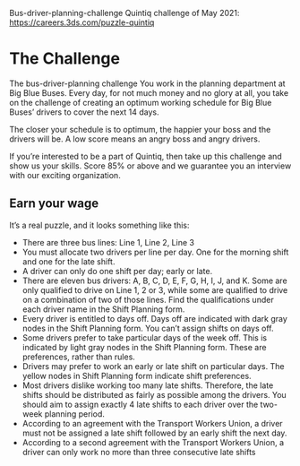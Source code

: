 Bus-driver-planning-challenge
Quintiq challenge of May 2021: https://careers.3ds.com/puzzle-quintiq

<h1>The Challenge</h1>
  
The bus-driver-planning challenge You work in the planning department at Big Blue Buses. Every day, for not much money and no glory at all, you take on the challenge of creating an optimum working schedule for Big Blue Buses’ drivers to cover the next 14 days.

The closer your schedule is to optimum, the happier your boss and the drivers will be. A low score means an angry boss and angry drivers.

If you’re interested to be a part of Quintiq, then take up this challenge and show us your skills. Score 85% or above and we guarantee you an interview with our exciting organization.

<h2> Earn your wage </h2>
  
It’s a real puzzle, and it looks something like this:

* There are three bus lines: Line 1, Line 2, Line 3
* You must allocate two drivers per line per day. One for the morning shift and one for the late shift.
* A driver can only do one shift per day; early or late.
* There are eleven bus drivers: A, B, C, D, E, F, G, H, I, J, and K. Some are only qualified to drive on Line 1, 2 or 3, while some are qualified to drive on a combination of two of those lines. Find the qualifications under each driver name in the Shift Planning form.
* Every driver is entitled to days off. Days off are indicated with dark gray nodes in the Shift Planning form. You can’t assign shifts on days off.
* Some drivers prefer to take particular days of the week off. This is indicated by light gray nodes in the Shift Planning form. These are preferences, rather than rules.
* Drivers may prefer to work an early or late shift on particular days. The yellow nodes in Shift Planning form indicate shift preferences.
* Most drivers dislike working too many late shifts. Therefore, the late shifts should be distributed as fairly as possible among the drivers. You should aim to assign exactly 4 late shifts to each driver over the two-week planning period.
* According to an agreement with the Transport Workers Union, a driver must not be assigned a late shift followed by an early shift the next day.
* According to a second agreement with the Transport Workers Union, a driver can only work no more than three consecutive late shifts
